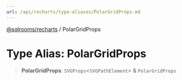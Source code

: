 ```yaml
---
url: /api/recharts/type-aliases/PolarGridProps.md
---
```

[@sqlrooms/recharts](../index.md) / PolarGridProps

# Type Alias: PolarGridProps

> **PolarGridProps**: `SVGProps`<`SVGPathElement`> & `PolarGridProps`

